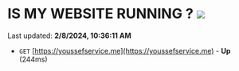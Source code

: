 # IS MY WEBSITE RUNNING ? [![](https://img.shields.io/static/v1?label=Sponsor&message=%E2%9D%A4&logo=GitHub&color=%23fe8e86)](https://github.com/sponsors/<username>)

Last updated: **2/8/2024, 10:36:11 AM**

- `GET` [https://youssefservice.me](https://youssefservice.me) - **Up** (244ms)
